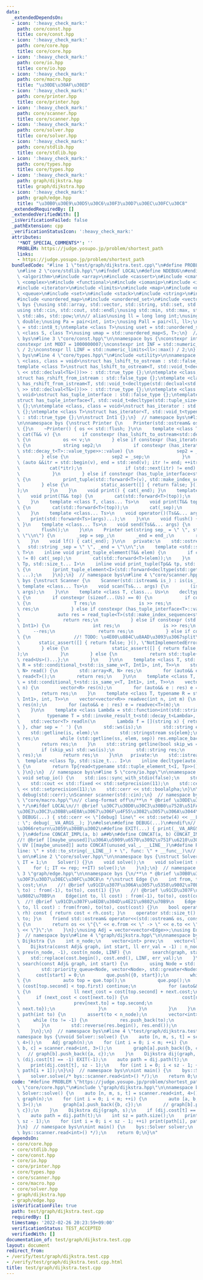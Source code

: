 ```yaml
---
data:
  _extendedDependsOn:
  - icon: ':heavy_check_mark:'
    path: core/const.hpp
    title: core/const.hpp
  - icon: ':heavy_check_mark:'
    path: core/core.hpp
    title: core/core.hpp
  - icon: ':heavy_check_mark:'
    path: core/io.hpp
    title: core/io.hpp
  - icon: ':heavy_check_mark:'
    path: core/macro.hpp
    title: "\u30DE\u30AF\u30ED"
  - icon: ':heavy_check_mark:'
    path: core/printer.hpp
    title: core/printer.hpp
  - icon: ':heavy_check_mark:'
    path: core/scanner.hpp
    title: core/scanner.hpp
  - icon: ':heavy_check_mark:'
    path: core/solver.hpp
    title: core/solver.hpp
  - icon: ':heavy_check_mark:'
    path: core/stdlib.hpp
    title: core/stdlib.hpp
  - icon: ':heavy_check_mark:'
    path: core/types.hpp
    title: core/types.hpp
  - icon: ':heavy_check_mark:'
    path: graph/dijkstra.hpp
    title: graph/dijkstra.hpp
  - icon: ':heavy_check_mark:'
    path: graph/edge.hpp
    title: "\u30B0\u30E9\u30D5\u30C6\u30F3\u30D7\u30EC\u30FC\u30C8"
  _extendedRequiredBy: []
  _extendedVerifiedWith: []
  _isVerificationFailed: false
  _pathExtension: cpp
  _verificationStatusIcon: ':heavy_check_mark:'
  attributes:
    '*NOT_SPECIAL_COMMENTS*': ''
    PROBLEM: https://judge.yosupo.jp/problem/shortest_path
    links:
    - https://judge.yosupo.jp/problem/shortest_path
  bundledCode: "#line 1 \"test/graph/dijkstra.test.cpp\"\n#define PROBLEM \"https://judge.yosupo.jp/problem/shortest_path\"\
    \n#line 2 \"core/stdlib.hpp\"\n#ifndef LOCAL\n#define NDEBUG\n#endif\n\n#include\
    \ <algorithm>\n#include <array>\n#include <cassert>\n#include <cmath>\n#include\
    \ <complex>\n#include <functional>\n#include <iomanip>\n#include <iostream>\n\
    #include <iterator>\n#include <limits>\n#include <map>\n#include <numeric>\n#include\
    \ <queue>\n#include <set>\n#include <stack>\n#include <string>\n#include <type_traits>\n\
    #include <unordered_map>\n#include <unordered_set>\n#include <vector>\n\nnamespace\
    \ bys {\nusing std::array, std::vector, std::string, std::set, std::map, std::pair;\n\
    using std::cin, std::cout, std::endl;\nusing std::min, std::max, std::sort, std::reverse,\
    \ std::abs, std::pow;\n\n// alias\nusing ll = long long int;\nusing ld = long\
    \ double;\nusing Pa = pair<int, int>;\nusing Pall = pair<ll, ll>;\nusing ibool\
    \ = std::int8_t;\ntemplate <class T>\nusing uset = std::unordered_set<T>;\ntemplate\
    \ <class S, class T>\nusing umap = std::unordered_map<S, T>;\n}  // namespace\
    \ bys\n#line 3 \"core/const.hpp\"\n\nnamespace bys {\nconstexpr int MOD = 998244353;\n\
    constexpr int MOD7 = 1000000007;\nconstexpr int INF = std::numeric_limits<int>::max()\
    \ / 2;\nconstexpr ll LINF = std::numeric_limits<ll>::max() / 2;\n}  // namespace\
    \ bys\n#line 4 \"core/types.hpp\"\n#include <utility>\n\nnamespace bys {\ntemplate\
    \ <class, class = void>\nstruct has_lshift_to_ostream : std::false_type {};\n\
    template <class T>\nstruct has_lshift_to_ostream<T, std::void_t<decltype(std::declval<std::ostream&>()\
    \ << std::declval<T&>())>> : std::true_type {};\n\ntemplate <class, class = void>\n\
    struct has_rshift_from_istream : std::false_type {};\ntemplate <class T>\nstruct\
    \ has_rshift_from_istream<T, std::void_t<decltype(std::declval<std::istream&>()\
    \ >> std::declval<T&>())>> : std::true_type {};\n\ntemplate <class T, class =\
    \ void>\nstruct has_tuple_interface : std::false_type {};\ntemplate <class T>\n\
    struct has_tuple_interface<T, std::void_t<decltype(std::tuple_size<T>())>> : std::true_type\
    \ {};\n\ntemplate <class, class = void>\nstruct has_iterator : std::false_type\
    \ {};\ntemplate <class T>\nstruct has_iterator<T, std::void_t<typename T::iterator>>\
    \ : std::true_type {};\n\nstruct Int1 {};\n}  // namespace bys\n#line 4 \"core/printer.hpp\"\
    \n\nnamespace bys {\nstruct Printer {\n    Printer(std::ostream& os_) : os(os_)\
    \ {}\n    ~Printer() { os << std::flush; }\n\n    template <class T>\n    void\
    \ cat(T&& v) {\n        if constexpr (has_lshift_to_ostream<std::decay_t<T>>::value)\
    \ {\n            os << v;\n        } else if constexpr (has_iterator<std::decay_t<T>>::value)\
    \ {\n            string sep2;\n            if constexpr (has_iterator<std::decay_t<typename\
    \ std::decay_t<T>::value_type>>::value) {\n                sep2 = _end;\n    \
    \        } else {\n                sep2 = _sep;\n            }\n            for\
    \ (auto &&itr = std::begin(v), end = std::end(v); itr != end; ++itr) {\n     \
    \           cat(*itr);\n                if (std::next(itr) != end) cat(sep2);\n\
    \            }\n        } else if constexpr (has_tuple_interface<std::decay_t<T>>::value)\
    \ {\n            print_tuple(std::forward<T>(v), std::make_index_sequence<std::tuple_size_v<std::decay_t<T>>>());\n\
    \        } else {\n            static_assert([] { return false; }(), \"type error\"\
    );\n        }\n    }\n    void print() { cat(_end); }\n    template <class T>\n\
    \    void print(T&& top) {\n        cat(std::forward<T>(top));\n        cat(_end);\n\
    \    }\n    template <class T, class... Ts>\n    void print(T&& top, Ts&&... args)\
    \ {\n        cat(std::forward<T>(top));\n        cat(_sep);\n        print(std::forward<Ts>(args)...);\n\
    \    }\n    template <class... Ts>\n    void operator()(Ts&&... args) {\n    \
    \    print(std::forward<Ts>(args)...);\n    }\n\n    void flush() { os << std::flush;\
    \ }\n    template <class... Ts>\n    void send(Ts&&... args) {\n        print(std::forward<Ts>(args)...);\n\
    \        flush();\n    }\n\n    Printer set(string sep_ = \" \", string end_ =\
    \ \"\\n\") {\n        _sep = sep_;\n        _end = end_;\n        return *this;\n\
    \    }\n    void lf() { cat(_end); }\n\n   private:\n    std::ostream& os;\n \
    \   std::string _sep = \" \", _end = \"\\n\";\n    template <std::size_t I, class\
    \ T>\n    inline void print_tuple_element(T&& elem) {\n        if constexpr (I\
    \ != 0) cat(_sep);\n        cat(std::forward<T>(elem));\n    }\n    template <class\
    \ Tp, std::size_t... I>\n    inline void print_tuple(Tp&& tp, std::index_sequence<I...>)\
    \ {\n        (print_tuple_element<I>(std::forward<decltype(std::get<I>(tp))>(std::get<I>(tp))),\
    \ ...);\n    }\n};\n}  // namespace bys\n#line 4 \"core/scanner.hpp\"\n\nnamespace\
    \ bys {\nstruct Scanner {\n    Scanner(std::istream& is_) : is(is_){};\n\n   \
    \ template <class... Ts>\n    void scan(Ts&... args) {\n        (is >> ... >>\
    \ args);\n    }\n\n    template <class T, class... Us>\n    decltype(auto) read()\
    \ {\n        if constexpr (sizeof...(Us) == 0) {\n            if constexpr (has_rshift_from_istream<T>::value)\
    \ {\n                T res;\n                is >> res;\n                return\
    \ res;\n            } else if constexpr (has_tuple_interface<T>::value) {\n  \
    \              auto res = read_tuple<T>(std::make_index_sequence<std::tuple_size_v<T>>());\n\
    \                return res;\n            } else if constexpr (std::is_same_v<T,\
    \ Int1>) {\n                int res;\n                is >> res;\n           \
    \     --res;\n                return res;\n            } else if constexpr (has_iterator<T>::value)\
    \ {\n                //! TODO: \u4E00\u884C\u8AAD\u3093\u3067split\n         \
    \       static_assert([] { return false; }(), \"NotImplementedError\");\n    \
    \        } else {\n                static_assert([] { return false; }(), \"TypeError\"\
    );\n            }\n        } else {\n            return std::tuple{read<T>(),\
    \ read<Us>()...};\n        }\n    }\n\n    template <class T, std::size_t N, typename\
    \ R = std::conditional_t<std::is_same_v<T, Int1>, int, T>>\n    std::array<R,\
    \ N> read() {\n        std::array<R, N> res;\n        for (auto&& e : res) e =\
    \ read<T>();\n        return res;\n    }\n\n    template <class T, typename R\
    \ = std::conditional_t<std::is_same_v<T, Int1>, int, T>>\n    vector<R> readvec(int\
    \ n) {\n        vector<R> res(n);\n        for (auto&& e : res) e = read<T>();\n\
    \        return res;\n    }\n    template <class T, typename R = std::conditional_t<std::is_same_v<T,\
    \ Int1>, int, T>>\n    vector<vector<R>> readvec(int n, int m) {\n        vector<vector<R>>\
    \ res(n);\n        for (auto&& e : res) e = readvec<T>(m);\n        return res;\n\
    \    }\n\n    template <class Lambda = std::function<int(std::string)>,\n    \
    \          typename T = std::invoke_result_t<std::decay_t<Lambda>, std::string>>\n\
    \    std::vector<T> readln(\n        Lambda f = [](string x) { return std::stoi(x);\
    \ }, char sep = ' ') {\n        std::ws(is);\n        std::string elem;\n    \
    \    std::getline(is, elem);\n        std::stringstream ss{elem};\n        std::vector<T>\
    \ res;\n        while (std::getline(ss, elem, sep)) res.emplace_back(f(elem));\n\
    \        return res;\n    }\n    std::string getline(bool skip_ws = true) {\n\
    \        if (skip_ws) std::ws(is);\n        std::string res;\n        std::getline(is,\
    \ res);\n        return res;\n    }\n\n   private:\n    std::istream& is;\n  \
    \  template <class Tp, std::size_t... I>\n    inline decltype(auto) read_tuple(std::index_sequence<I...>)\
    \ {\n        return Tp{read<typename std::tuple_element_t<I, Tp>>()...};\n   \
    \ }\n};\n}  // namespace bys\n#line 5 \"core/io.hpp\"\n\nnamespace bys {\n__attribute__((constructor))\
    \ void setup_io() {\n    std::ios::sync_with_stdio(false);\n    std::cin.tie(nullptr);\n\
    \    std::cout << std::fixed << std::setprecision(11);\n    std::cerr << std::fixed\
    \ << std::setprecision(11);\n    std::cerr << std::boolalpha;\n}\n\nPrinter print(std::cout),\
    \ debug(std::cerr);\nScanner scanner(std::cin);\n}  // namespace bys\n#line 2\
    \ \"core/macro.hpp\"\n// clang-format off\n/**\n * @brief \u30DE\u30AF\u30ED\n\
    \ */\n#ifdef LOCAL\n//! @brief \u30C7\u30D0\u30C3\u30B0\u7528\u51FA\u529B \u30B8\
    \u30E3\u30C3\u30B8\u4E0A\u3067\u306F\u4F55\u3082\u3057\u306A\u3044\u3002\n#define\
    \ DEBUG(...) { std::cerr << \"[debug] line\" << std::setw(4) << __LINE__ << \"\
    : \"; debug(__VA_ARGS__); }\n#else\n#define DEBUG(...)\n#endif\n//! @brief print\u3057\
    \u3066return\u3059\u308B\u3002\n#define EXIT(...) { print(__VA_ARGS__); return;\
    \ }\n#define CONCAT_IMPL(a, b) a##b\n#define CONCAT(a, b) CONCAT_IMPL(a, b)\n\
    //! @brief [[maybe_unused]]\u306A\u5909\u6570\u3092\u751F\u6210\u3002\n#define\
    \ UV [[maybe_unused]] auto CONCAT(unused_val_, __LINE__)\n#define RE std::runtime_error(\"\
    line: \" + std::to_string(__LINE__) + \", func: \" + __func__)\n// clang-format\
    \ on\n#line 2 \"core/solver.hpp\"\n\nnamespace bys {\nstruct Solver {\n    int\
    \ IT = 1;\n    Solver() {}\n    void solve();\n    void solve(int rep) {\n   \
    \     for (; IT <= rep; ++IT) solve();\n    }\n};\n}  // namespace bys\n#line\
    \ 3 \"graph/edge.hpp\"\n\nnamespace bys {\n/**\n * @brief \u30B0\u30E9\u30D5\u30C6\
    \u30F3\u30D7\u30EC\u30FC\u30C8\n */\nstruct Edge {\n    int from, to;\n    ll\
    \ cost;\n\n    //! @brief \u91CD\u307F\u306A\u3057\u5358\u9802\u70B9\n    Edge(int\
    \ to) : from(-1), to(to), cost(1) {}\n    //! @brief \u91CD\u307F\u4ED8\u304D\u5358\
    \u9802\u70B9\n    Edge(int to, ll cost) : from(-1), to(to), cost(cost) {}\n  \
    \  //! @brief \u91CD\u307F\u4ED8\u304D\u4E21\u9802\u70B9\n    Edge(int from, int\
    \ to, ll cost) : from(from), to(to), cost(cost) {}\n    bool operator<(const Edge&\
    \ rh) const { return cost < rh.cost; }\n    operator std::size_t() const { return\
    \ to; }\n    friend std::ostream& operator<<(std::ostream& os, const Edge& e)\
    \ {\n        return os << \"{\" << e.from << \" -> \" << e.to << \": \" << e.cost\
    \ << \"}\";\n    }\n};\nusing Adj = vector<vector<Edge>>;\nusing EdgeList = vector<Edge>;\n\
    }  // namespace bys\n#line 4 \"graph/dijkstra.hpp\"\n\nnamespace bys {\nstruct\
    \ Dijkstra {\n    int n_node;\n    vector<int> prev;\n    vector<ll> cost;\n\n\
    \    Dijkstra(const Adj& graph, int start, ll err_val = -1) : n_node(graph.size()),\
    \ prev(n_node, -1), cost(n_node, LINF) {\n        search(graph, start);\n    \
    \    std::replace(cost.begin(), cost.end(), LINF, err_val);\n    }\n\n    void\
    \ search(const Adj& graph, int start) {\n        using Node = std::pair<ll, int>;\n\
    \        std::priority_queue<Node, vector<Node>, std::greater<Node>> que;\n  \
    \      cost[start] = 0;\n        que.push({0, start});\n        while (!que.empty())\
    \ {\n            auto top = que.top();\n            que.pop();\n            if\
    \ (cost[top.second] < top.first) continue;\n            for (auto&& next : graph[top.second])\
    \ {\n                ll next_cost = cost[top.second] + next.cost;\n          \
    \      if (next_cost < cost[next.to]) {\n                    cost[next.to] = next_cost;\n\
    \                    prev[next.to] = top.second;\n                    que.push({next_cost,\
    \ next.to});\n                }\n            }\n        }\n    }\n    vector<int>\
    \ path(int to) {\n        assert(to < n_node);\n        vector<int> res;\n   \
    \     while (to != -1) {\n            res.push_back(to);\n            to = prev[to];\n\
    \        }\n        std::reverse(res.begin(), res.end());\n        return res;\n\
    \    }\n};\n}  // namespace bys\n#line 4 \"test/graph/dijkstra.test.cpp\"\n\n\
    namespace bys {\nvoid Solver::solve() {\n    auto [n, m, s, t] = scanner.read<int,\
    \ 4>();\n    Adj graph(n);\n    for (int i = 0; i < m; ++i) {\n        auto [a,\
    \ b, c] = scanner.read<int, 3>();\n        graph[a].push_back({b, c});\n     \
    \   // graph[b].push_back({a, c});\n    }\n    Dijkstra dij(graph, s);\n    if\
    \ (dij.cost[t] == -1) EXIT(-1);\n    auto path = dij.path(t);\n    int sz = path.size();\n\
    \    print(dij.cost[t], sz - 1);\n    for (int i = 0; i < sz - 1; ++i) print(path[i],\
    \ path[i + 1]);\n}\n}  // namespace bys\n\nint main() {\n    bys::Solver solver;\n\
    \    solver.solve(/* bys::scanner.read<int>() */);\n    return 0;\n}\n"
  code: "#define PROBLEM \"https://judge.yosupo.jp/problem/shortest_path\"\n#include\
    \ \"core/core.hpp\"\n#include \"graph/dijkstra.hpp\"\n\nnamespace bys {\nvoid\
    \ Solver::solve() {\n    auto [n, m, s, t] = scanner.read<int, 4>();\n    Adj\
    \ graph(n);\n    for (int i = 0; i < m; ++i) {\n        auto [a, b, c] = scanner.read<int,\
    \ 3>();\n        graph[a].push_back({b, c});\n        // graph[b].push_back({a,\
    \ c});\n    }\n    Dijkstra dij(graph, s);\n    if (dij.cost[t] == -1) EXIT(-1);\n\
    \    auto path = dij.path(t);\n    int sz = path.size();\n    print(dij.cost[t],\
    \ sz - 1);\n    for (int i = 0; i < sz - 1; ++i) print(path[i], path[i + 1]);\n\
    }\n}  // namespace bys\n\nint main() {\n    bys::Solver solver;\n    solver.solve(/*\
    \ bys::scanner.read<int>() */);\n    return 0;\n}\n"
  dependsOn:
  - core/core.hpp
  - core/stdlib.hpp
  - core/const.hpp
  - core/io.hpp
  - core/printer.hpp
  - core/types.hpp
  - core/scanner.hpp
  - core/macro.hpp
  - core/solver.hpp
  - graph/dijkstra.hpp
  - graph/edge.hpp
  isVerificationFile: true
  path: test/graph/dijkstra.test.cpp
  requiredBy: []
  timestamp: '2022-02-26 20:23:59+09:00'
  verificationStatus: TEST_ACCEPTED
  verifiedWith: []
documentation_of: test/graph/dijkstra.test.cpp
layout: document
redirect_from:
- /verify/test/graph/dijkstra.test.cpp
- /verify/test/graph/dijkstra.test.cpp.html
title: test/graph/dijkstra.test.cpp
---
```

